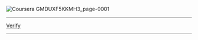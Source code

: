 ![Coursera GMDUXF5KKMH3_page-0001](https://user-images.githubusercontent.com/74421758/147107665-5710b227-52ee-47ff-9822-31d4b17c00fd.jpg)

---

[Verify](http://coursera.org/verify/GMDUXF5KKMH3)

---

